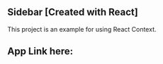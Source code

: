 ## Sidebar [Created with React]

This project is an example for using React Context.

## App Link here:
